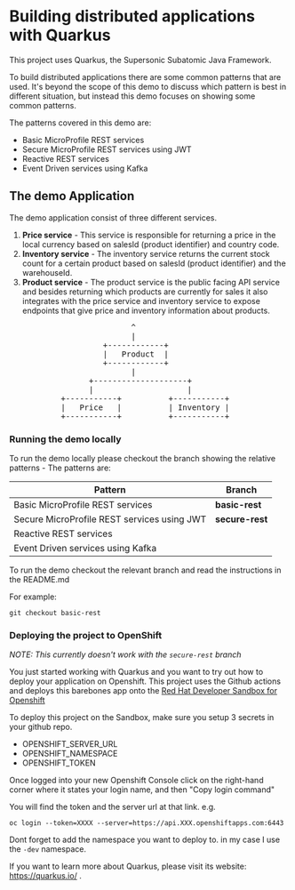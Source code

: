 # Building distributed applications with Quarkus

This project uses Quarkus, the Supersonic Subatomic Java Framework.

To build distributed applications there are some common patterns that are used. It's beyond the scope of this demo to discuss which pattern is best in different situation, but instead this demo focuses on showing some common patterns.

The patterns covered in this demo are:

* Basic MicroProfile REST services
* Secure MicroProfile REST services using JWT
* Reactive REST services
* Event Driven services using Kafka
 
## The demo Application

The demo application consist of three different services.

1. **Price service** - This service is responsible for returning a price in the local currency based on salesId (product identifier) and country code.
2. **Inventory service** - The inventory service returns the current stock count for a certain product based on salesId (product identifier) and the warehouseId.
3. **Product service** - The product service is the public facing API service and besides returning which products are currently for sales it also integrates with the price service and inventory service to expose endpoints that give price and inventory information about products. 

<pre>
                          ^
                          |
                    +------------+
                    |   Product  |
                    +------------+
                          |
                 +--------------------+                    
                 |                    |
           +-----------+          +-----------+
           |   Price   |          | Inventory |
           +-----------+          +-----------+
</pre>

### Running the demo locally
To run the demo locally please checkout the branch showing the relative patterns - The patterns are:

| Pattern | Branch |
|---------|--------|
|Basic MicroProfile REST services|**basic-rest**|
|Secure MicroProfile REST services using JWT|**secure-rest**|
|Reactive REST services||
|Event Driven services using Kafka||

To run the demo checkout the relevant branch and read the instructions in the README.md

For example:

`git checkout basic-rest`



### Deploying the project to OpenShift

*NOTE: This currently doesn't work with the `secure-rest` branch*

You just started working with Quarkus and you want to try out how to deploy your application on Openshift. This project uses the Github actions and deploys this barebones app onto the [Red Hat Developer Sandbox for Openshift](https://developers.rehdat.com/developer-sandbox)

To deploy this project on the Sandbox, make sure you setup 3 secrets in your github repo.
- OPENSHIFT_SERVER_URL
- OPENSHIFT_NAMESPACE
- OPENSHIFT_TOKEN

Once logged into your new Openshift Console click on the right-hand corner where it states your login name, and then "Copy login command"

You will find the token and the server url at that link.
e.g.

```
oc login --token=XXXX --server=https://api.XXX.openshiftapps.com:6443
```

Dont forget to add the namespace you want to deploy to. in my case I use the `-dev` namespace.

If you want to learn more about Quarkus, please visit its website: https://quarkus.io/ .

